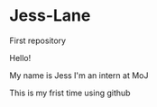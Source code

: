 # Jess-Lane
First repository 

Hello!

My name is Jess 
I'm an intern at MoJ

This is my frist time using github

